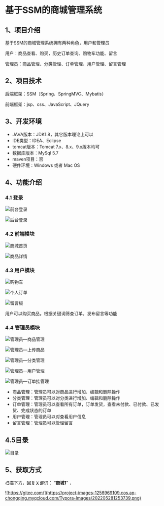 # 基于SSM的商城管理系统

## 1、项目介绍

基于SSM的商城管理系统拥有两种角色，用户和管理员

用户：商品查看、购买，历史订单查询、购物车功能、留言

管理员：商品管理、分类管理、订单管理、用户管理、留言管理


## 2、项目技术

后端框架：SSM（Spring、SpringMVC、Mybatis）

前端框架：jsp、css、JavaScript、JQuery

## 3、开发环境

- JAVA版本：JDK1.8，其它版本理论上可以
- IDE类型：IDEA、Eclipse
- tomcat版本：Tomcat 7.x、8.x、9.x版本均可
- 数据库版本：MySql 5.7
- maven项目：否
- 硬件环境：Windows 或者 Mac OS


## 4、功能介绍

### 4.1 登录

![前台登录](https://project-images-1256969109.cos.ap-chongqing.myqcloud.com/Typora-Images/202205281258041.jpg)

![后台登录](https://project-images-1256969109.cos.ap-chongqing.myqcloud.com/Typora-Images/202205281258492.jpeg)

### 4.2 前端模块

![商城首页](https://project-images-1256969109.cos.ap-chongqing.myqcloud.com/Typora-Images/202205281258200.jpg)

![商品详情](https://project-images-1256969109.cos.ap-chongqing.myqcloud.com/Typora-Images/202205281258657.jpg)

### 4.3 用户模块

![购物车](https://project-images-1256969109.cos.ap-chongqing.myqcloud.com/Typora-Images/202205281258005.jpg)

![个人订单](https://project-images-1256969109.cos.ap-chongqing.myqcloud.com/Typora-Images/202205281258402.jpg)

![留言板](https://project-images-1256969109.cos.ap-chongqing.myqcloud.com/Typora-Images/202205281258966.jpg)

用户可以购买商品，根据关键词筛查订单，发布留言等功能

### 4.4 管理员模块

![管理员—商品管理](https://project-images-1256969109.cos.ap-chongqing.myqcloud.com/Typora-Images/202205281259735.jpg)

![管理员—上传商品](https://project-images-1256969109.cos.ap-chongqing.myqcloud.com/Typora-Images/202205281259413.jpg)

![管理员—分类管理](https://project-images-1256969109.cos.ap-chongqing.myqcloud.com/Typora-Images/202205281259736.jpg)

![管理员—用户管理](https://project-images-1256969109.cos.ap-chongqing.myqcloud.com/Typora-Images/202205281259659.jpg)

![管理员—订单挂管理](https://project-images-1256969109.cos.ap-chongqing.myqcloud.com/Typora-Images/202205281259305.jpg)

- 商品管理：管理员可以对商品进行增加、编辑和删除操作
- 分类管理：管理员可以对分类进行增加、编辑和删除操作
- 订单管理：管理员可以查看所有订单，订单发货，查看未付款、已付款、已发货、完成状态的订单
- 用户管理：管理员可以对查看用户信息
- 留言管理：管理员可以管理留言

## 4.5目录

![目录](https://project-images-1256969109.cos.ap-chongqing.myqcloud.com/Typora-Images/202205281327951.jpg)

## 5、获取方式

扫描下方，回复关键词： “**商城1**” ，

![https://gitee.com/](https://project-images-1256969109.cos.ap-chongqing.myqcloud.com/Typora-Images/202205281253739.png)

